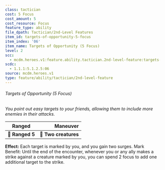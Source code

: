 ```yaml
---
class: tactician
cost: 5 Focus
cost_amount: 5
cost_resource: Focus
feature_type: ability
file_dpath: Tactician/2nd-Level Features
item_id: targets-of-opportunity-5-focus
item_index: '06'
item_name: Targets of Opportunity (5 Focus)
level: 2
scc:
  - mcdm.heroes.v1:feature.ability.tactician.2nd-level-feature:targets-of-opportunity-5-focus
scdc:
  - 1.1.1:5.1.2.5:06
source: mcdm.heroes.v1
type: feature/ability/tactician/2nd-level-feature
---
```


###### Targets of Opportunity (5 Focus)

*You point out easy targets to your friends, allowing them to include more enemies in their attacks.*

| **Ranged**      |         **Maneuver** |
| --------------- | -------------------: |
| **📏 Ranged 5** | **🎯 Two creatures** |

**Effect:** Each target is marked by you, and you gain two surges. Mark Benefit: Until the end of the encounter, whenever you or any ally makes a strike against a creature marked by you, you can spend 2 focus to add one additional target to the strike.
